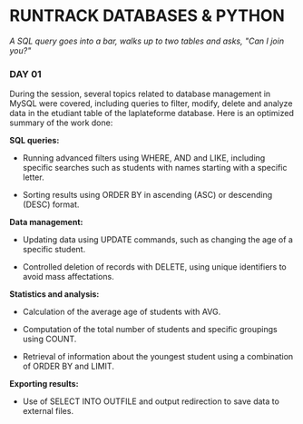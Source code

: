 # RUNTRACK DATABASES & PYTHON
_A SQL query goes into a bar, walks up to two tables and asks, "Can I join you?"_

### DAY 01

During the session, several topics related to database management in MySQL were covered, including queries to filter, modify, delete and analyze data in the etudiant table of the laplateforme database. Here is an optimized summary of the work done:

**SQL queries:**

- Running advanced filters using WHERE, AND and LIKE, including specific searches such as students with names starting with a specific letter.

- Sorting results using ORDER BY in ascending (ASC) or descending (DESC) format.

**Data management:**

- Updating data using UPDATE commands, such as changing the age of a specific student.

- Controlled deletion of records with DELETE, using unique identifiers to avoid mass affectations.

**Statistics and analysis:**

- Calculation of the average age of students with AVG.

- Computation of the total number of students and specific groupings using COUNT.

- Retrieval of information about the youngest student using a combination of ORDER BY and LIMIT.

**Exporting results:**

- Use of SELECT INTO OUTFILE and output redirection to save data to external files.

